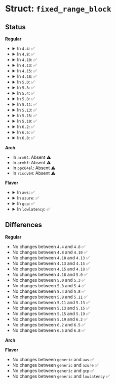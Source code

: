 # Struct: <code>fixed_range_block</code>

## Status
<b>Regular</b>
<ul>
<li>
<details>
<summary>In <code>4.4</code>: ✅</summary>

```c
struct fixed_range_block {
    int base_msr;
    int ranges;
};
```
</details>
</li>
<li>
<details>
<summary>In <code>4.8</code>: ✅</summary>

```c
struct fixed_range_block {
    int base_msr;
    int ranges;
};
```
</details>
</li>
<li>
<details>
<summary>In <code>4.10</code>: ✅</summary>

```c
struct fixed_range_block {
    int base_msr;
    int ranges;
};
```
</details>
</li>
<li>
<details>
<summary>In <code>4.13</code>: ✅</summary>

```c
struct fixed_range_block {
    int base_msr;
    int ranges;
};
```
</details>
</li>
<li>
<details>
<summary>In <code>4.15</code>: ✅</summary>

```c
struct fixed_range_block {
    int base_msr;
    int ranges;
};
```
</details>
</li>
<li>
<details>
<summary>In <code>4.18</code>: ✅</summary>

```c
struct fixed_range_block {
    int base_msr;
    int ranges;
};
```
</details>
</li>
<li>
<details>
<summary>In <code>5.0</code>: ✅</summary>

```c
struct fixed_range_block {
    int base_msr;
    int ranges;
};
```
</details>
</li>
<li>
<details>
<summary>In <code>5.3</code>: ✅</summary>

```c
struct fixed_range_block {
    int base_msr;
    int ranges;
};
```
</details>
</li>
<li>
<details>
<summary>In <code>5.4</code>: ✅</summary>

```c
struct fixed_range_block {
    int base_msr;
    int ranges;
};
```
</details>
</li>
<li>
<details>
<summary>In <code>5.8</code>: ✅</summary>

```c
struct fixed_range_block {
    int base_msr;
    int ranges;
};
```
</details>
</li>
<li>
<details>
<summary>In <code>5.11</code>: ✅</summary>

```c
struct fixed_range_block {
    int base_msr;
    int ranges;
};
```
</details>
</li>
<li>
<details>
<summary>In <code>5.13</code>: ✅</summary>

```c
struct fixed_range_block {
    int base_msr;
    int ranges;
};
```
</details>
</li>
<li>
<details>
<summary>In <code>5.15</code>: ✅</summary>

```c
struct fixed_range_block {
    int base_msr;
    int ranges;
};
```
</details>
</li>
<li>
<details>
<summary>In <code>5.19</code>: ✅</summary>

```c
struct fixed_range_block {
    int base_msr;
    int ranges;
};
```
</details>
</li>
<li>
<details>
<summary>In <code>6.2</code>: ✅</summary>

```c
struct fixed_range_block {
    int base_msr;
    int ranges;
};
```
</details>
</li>
<li>
<details>
<summary>In <code>6.5</code>: ✅</summary>

```c
struct fixed_range_block {
    int base_msr;
    int ranges;
};
```
</details>
</li>
<li>
<details>
<summary>In <code>6.8</code>: ✅</summary>

```c
struct fixed_range_block {
    int base_msr;
    int ranges;
};
```
</details>
</li>
</ul>
<b>Arch</b>
<ul>
<li>
In <code>arm64</code>: Absent ⚠️
</li>
<li>
In <code>armhf</code>: Absent ⚠️
</li>
<li>
In <code>ppc64el</code>: Absent ⚠️
</li>
<li>
In <code>riscv64</code>: Absent ⚠️
</li>
</ul>
<b>Flavor</b>
<ul>
<li>
<details>
<summary>In <code>aws</code>: ✅</summary>

```c
struct fixed_range_block {
    int base_msr;
    int ranges;
};
```
</details>
</li>
<li>
<details>
<summary>In <code>azure</code>: ✅</summary>

```c
struct fixed_range_block {
    int base_msr;
    int ranges;
};
```
</details>
</li>
<li>
<details>
<summary>In <code>gcp</code>: ✅</summary>

```c
struct fixed_range_block {
    int base_msr;
    int ranges;
};
```
</details>
</li>
<li>
<details>
<summary>In <code>lowlatency</code>: ✅</summary>

```c
struct fixed_range_block {
    int base_msr;
    int ranges;
};
```
</details>
</li>
</ul>

## Differences
<b>Regular</b>
<ul>
<li>
No changes between <code>4.4</code> and <code>4.8</code> ✅
</li>
<li>
No changes between <code>4.8</code> and <code>4.10</code> ✅
</li>
<li>
No changes between <code>4.10</code> and <code>4.13</code> ✅
</li>
<li>
No changes between <code>4.13</code> and <code>4.15</code> ✅
</li>
<li>
No changes between <code>4.15</code> and <code>4.18</code> ✅
</li>
<li>
No changes between <code>4.18</code> and <code>5.0</code> ✅
</li>
<li>
No changes between <code>5.0</code> and <code>5.3</code> ✅
</li>
<li>
No changes between <code>5.3</code> and <code>5.4</code> ✅
</li>
<li>
No changes between <code>5.4</code> and <code>5.8</code> ✅
</li>
<li>
No changes between <code>5.8</code> and <code>5.11</code> ✅
</li>
<li>
No changes between <code>5.11</code> and <code>5.13</code> ✅
</li>
<li>
No changes between <code>5.13</code> and <code>5.15</code> ✅
</li>
<li>
No changes between <code>5.15</code> and <code>5.19</code> ✅
</li>
<li>
No changes between <code>5.19</code> and <code>6.2</code> ✅
</li>
<li>
No changes between <code>6.2</code> and <code>6.5</code> ✅
</li>
<li>
No changes between <code>6.5</code> and <code>6.8</code> ✅
</li>
</ul>
<b>Arch</b>
<ul>
</ul>
<b>Flavor</b>
<ul>
<li>
No changes between <code>generic</code> and <code>aws</code> ✅
</li>
<li>
No changes between <code>generic</code> and <code>azure</code> ✅
</li>
<li>
No changes between <code>generic</code> and <code>gcp</code> ✅
</li>
<li>
No changes between <code>generic</code> and <code>lowlatency</code> ✅
</li>
</ul>

